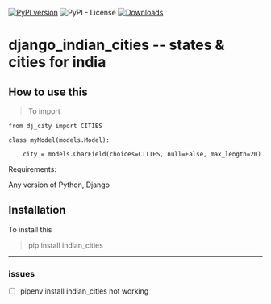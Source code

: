 [![PyPI version](https://badge.fury.io/py/indian-cities.svg)](https://badge.fury.io/py/indian-cities)
![PyPI - License](https://img.shields.io/pypi/l/indian-cities)
[![Downloads](https://pepy.tech/badge/indian-cities)](https://pepy.tech/project/indian-cities)

# django_indian_cities -- states & cities for india

## How to use this

> To import

```
from dj_city import CITIES

class myModel(models.Model):

    city = models.CharField(choices=CITIES, null=False, max_length=20)

```

Requirements:

Any version of Python, Django

## Installation

To install this

> pip install indian_cities

---

### issues

- [ ] pipenv install indian_cities not working
